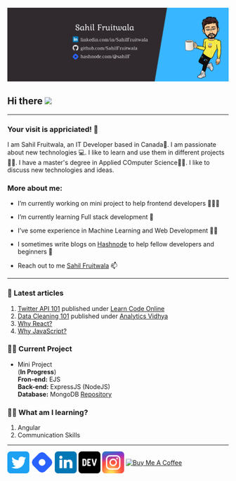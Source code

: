 ![Banner](./assets/cover.png)

<!-- welcome message -->
<h2>Hi there <img src="https://media.giphy.com/media/hvRJCLFzcasrR4ia7z/giphy.gif" width="25px"></h2>

---

<!-- Personal Details -->
<h3>Your visit is appriciated! 🙌</h3>
<p>I am Sahil Fruitwala, an IT Developer based in Canada🍁. I am passionate about new technologies 💻. I like to learn and use them in different projects🧑‍💻. I have a master's degree in Applied COmputer Science👨‍🎓. I like to discuss new technologies and ideas.</p>

<!-- More About Me -->
<h3> More about me:</h3>
<ul>
 <li><p>I’m currently working on mini project to help frontend developers 👨🏽‍💻</p></li>
 <li><p>I’m currently learning Full stack development 🌱</p></li>
 <li><p>I’ve some experience in Machine Learning and Web Development 👨‍🔬</p></li>
 <li><p>I sometimes write blogs on <a href="https://hashnode.com/@sahilF" target="blank">Hashnode</a> to help fellow developers and beginners 📝</p></li>
 <li><p>Reach out to me <a href="linktr.ee/SahilFruitwala" target="blank">Sahil Fruitwala</a> 📫</p></li>
</ul>

---

<!-- blog starts --> 
### 📝 Latest articles
1. [Twitter API 101](https://blog.learncodeonline.in/twitter-api-101) published under [Learn Code Online](https://web.learncodeonline.in/)
2. [Data Cleaning 101](https://medium.com/analytics-vidhya/data-cleaning-101-b3d29223f256) published under [Analytics Vidhya](https://medium.com/analytics-vidhya)
3. [Why React?](https://sahilfruitwala.medium.com/why-react-b28d9c4d7c36)
4. [Why JavaScript?](https://sahilfruitwala.medium.com/why-javascript-e438ae40fbd9)


<!-- Recent Project -->
### 👨‍🏫 Current Project  
* Mini Project  
(**In Progress**)  
**Fron-end:** EJS  
**Back-end:** ExpressJS (NodeJS)  
**Database:** MongoDB 
[Repository](https://github.com/SahilFruitwala/mini-projects.git)

<!-- WHat I am learning? -->
### 👨‍💻 What am I learning?  
1. Angular
2. Communication Skills

---
<p align="left">

<a href="https://twitter.com/Sahil_Fruitwala" target="blank"><img align="center" src="./assets/twitter.svg" alt="Twitter" height="50" width="50" /></a>
<a href="https://hashnode.com/@sahilF" target="blank"><img align="center" src="./assets/hashnode.svg" alt="Hashnode" height="50" width="50" /></a>
<a href="https://www.linkedin.com/in/SahilFruitwala" target="blank"><img align="center" src="./assets/linkedin.svg" alt="LinkedIn" height="50" width="50" /></a>
<a href="https://dev.to/sahil_" target="blank"><img align="center" src="./assets/dev.svg" alt="Dev.to" height="50" width="50" /></a>
<a href="https://www.instagram.com/sahil_fruitwala/" target="blank"><img align="center" src="./assets/instagram.svg" alt="Instagram" height="50" width="50" /></a>
<a href="https://www.buymeacoffee.com/sahilfruitwala" target="_blank"><img src="https://cdn.buymeacoffee.com/buttons/default-orange.png" alt="Buy Me A Coffee" height="50" width="174" align="center"></a>
</p>
